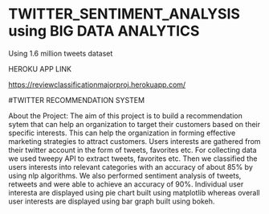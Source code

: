 # TWITTER_SENTIMENT_ANALYSIS using BIG DATA ANALYTICS
 Using 1.6 million tweets dataset
 
 
 HEROKU APP LINK
 
 https://reviewclassificationmajorproj.herokuapp.com/




#TWITTER RECOMMENDATION SYSTEM

About the Project:
The aim of this project is to build a recommendation sytem that can help an organization to target their customers based on their specific interests. This can help the organization in forming effective marketing strategies to attract customers. Users interests are gathered from their twitter account in the form of tweets, favorites etc. For collecting data we used tweepy API to extract tweets, favorites etc. Then we classified the users interests into relevant categories with an accuracy of about 85% by using nlp algorithms. We also performed sentiment analysis of tweets, retweets and were able to achieve an accuracy of 90%. Individual user interesta are displayed using pie chart built using matplotlib whereas overall user interests are displayed using bar graph built using bokeh.
